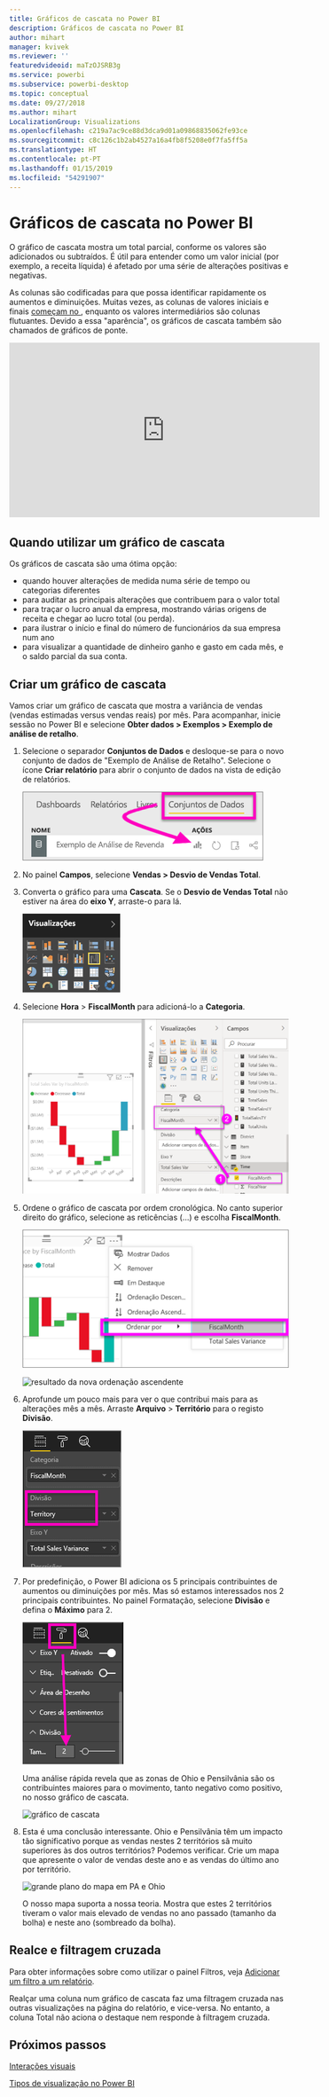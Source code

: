 ```yaml
---
title: Gráficos de cascata no Power BI
description: Gráficos de cascata no Power BI
author: mihart
manager: kvivek
ms.reviewer: ''
featuredvideoid: maTzOJSRB3g
ms.service: powerbi
ms.subservice: powerbi-desktop
ms.topic: conceptual
ms.date: 09/27/2018
ms.author: mihart
LocalizationGroup: Visualizations
ms.openlocfilehash: c219a7ac9ce88d3dca9d01a09868835062fe93ce
ms.sourcegitcommit: c8c126c1b2ab4527a16a4fb8f5208e0f7fa5ff5a
ms.translationtype: HT
ms.contentlocale: pt-PT
ms.lasthandoff: 01/15/2019
ms.locfileid: "54291907"
---
```

# <a name="waterfall-charts-in-power-bi"></a>Gráficos de cascata no Power BI
O gráfico de cascata mostra um total parcial, conforme os valores são adicionados ou subtraídos. É útil para entender como um valor inicial (por exemplo, a receita líquida) é afetado por uma série de alterações positivas e negativas.

As colunas são codificadas para que possa identificar rapidamente os aumentos e diminuições. Muitas vezes, as colunas de valores iniciais e finais [começam no ](https://support.office.com/article/Create-a-waterfall-chart-in-Office-2016-for-Windows-8de1ece4-ff21-4d37-acd7-546f5527f185#BKMK_Float "eixo horizontal"), enquanto os valores intermediários são colunas flutuantes. Devido a essa "aparência", os gráficos de cascata também são chamados de gráficos de ponte.

<iframe width="560" height="315" src="https://www.youtube.com/embed/qKRZPBnaUXM" frameborder="0" allow="autoplay; encrypted-media" allowfullscreen></iframe>

## <a name="when-to-use-a-waterfall-chart"></a>Quando utilizar um gráfico de cascata
Os gráficos de cascata são uma ótima opção:

* quando houver alterações de medida numa série de tempo ou categorias diferentes
* para auditar as principais alterações que contribuem para o valor total
* para traçar o lucro anual da empresa, mostrando várias origens de receita e chegar ao lucro total (ou perda).
* para ilustrar o início e final do número de funcionários da sua empresa num ano
* para visualizar a quantidade de dinheiro ganho e gasto em cada mês, e o saldo parcial da sua conta. 

## <a name="create-a-waterfall-chart"></a>Criar um gráfico de cascata
Vamos criar um gráfico de cascata que mostra a variância de vendas (vendas estimadas versus vendas reais) por mês. Para acompanhar, inicie sessão no Power BI e selecione **Obter dados \> Exemplos \> Exemplo de análise de retalho**. 

1. Selecione o separador **Conjuntos de Dados** e desloque-se para o novo conjunto de dados de "Exemplo de Análise de Retalho".  Selecione o ícone **Criar relatório** para abrir o conjunto de dados na vista de edição de relatórios. 
   
    ![separador Conjuntos de dados realçado](media/power-bi-visualization-waterfall-charts/power-bi-waterfall-report.png)
2. No painel **Campos**, selecione **Vendas \> Desvio de Vendas Total**. 
3. Converta o gráfico para uma **Cascata**. Se o **Desvio de Vendas Total** não estiver na área do **eixo Y**, arraste-o para lá.
   
    ![Modelos de visualização](media/power-bi-visualization-waterfall-charts/convertwaterfall.png)
4. Selecione **Hora** \> **FiscalMonth** para adicioná-lo a **Categoria**. 
   
    ![cascata](media/power-bi-visualization-waterfall-charts/power-bi-waterfall.png)
5. Ordene o gráfico de cascata por ordem cronológica. No canto superior direito do gráfico, selecione as reticências (…) e escolha **FiscalMonth**.
   
    ![selecione filtrar por > MêsFiscal](media/power-bi-visualization-waterfall-charts/power-bi-sort-by.png)
   
    ![resultado da nova ordenação ascendente](media/power-bi-visualization-waterfall-charts/power-bi-waterfall-sorted.png)
6. Aprofunde um pouco mais para ver o que contribui mais para as alterações mês a mês. Arraste **Arquivo** > **Território** para o registo **Divisão**.
   
    ![Mostra Arquivo no registo Divisão](media/power-bi-visualization-waterfall-charts/power-bi-waterfall-breakdown.png)
7. Por predefinição, o Power BI adiciona os 5 principais contribuintes de aumentos ou diminuições por mês. Mas só estamos interessados nos 2 principais contribuintes.  No painel Formatação, selecione **Divisão** e defina o **Máximo** para 2.
   
    ![Formatação > Divisão](media/power-bi-visualization-waterfall-charts/power-bi-waterfall-breakdown-maximum.png)
   
    Uma análise rápida revela que as zonas de Ohio e Pensilvânia são os contribuintes maiores para o movimento, tanto negativo como positivo, no nosso gráfico de cascata. 
   
    ![gráfico de cascata](media/power-bi-visualization-waterfall-charts/power-bi-waterfall-axis.png)
8. Esta é uma conclusão interessante. Ohio e Pensilvânia têm um impacto tão significativo porque as vendas nestes 2 territórios sã muito superiores às dos outros territórios?  Podemos verificar. Crie um mapa que apresente o valor de vendas deste ano e as vendas do último ano por território.  
   
    ![grande plano do mapa em PA e Ohio](media/power-bi-visualization-waterfall-charts/power-bi-map.png)
   
    O nosso mapa suporta a nossa teoria.  Mostra que estes 2 territórios tiveram o valor mais elevado de vendas no ano passado (tamanho da bolha) e neste ano (sombreado da bolha).

## <a name="highlighting-and-cross-filtering"></a>Realce e filtragem cruzada
Para obter informações sobre como utilizar o painel Filtros, veja [Adicionar um filtro a um relatório](../power-bi-report-add-filter.md).

Realçar uma coluna num gráfico de cascata faz uma filtragem cruzada nas outras visualizações na página do relatório, e vice-versa. No entanto, a coluna Total não aciona o destaque nem responde à filtragem cruzada.

## <a name="next-steps"></a>Próximos passos

[Interações visuais](../service-reports-visual-interactions.md)

[Tipos de visualização no Power BI](power-bi-visualization-types-for-reports-and-q-and-a.md)